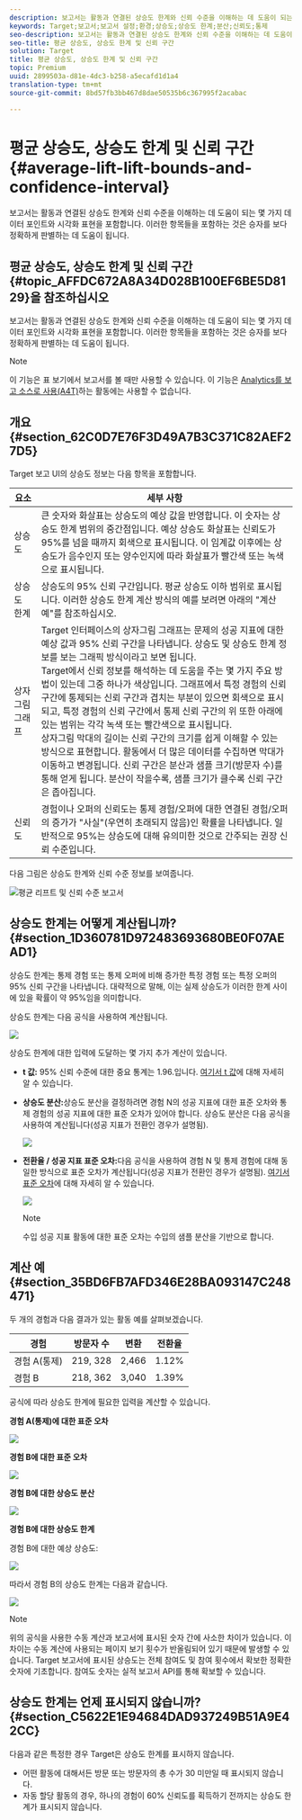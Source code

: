 ```yaml
---
description: 보고서는 활동과 연결된 상승도 한계와 신뢰 수준을 이해하는 데 도움이 되는 몇 가지 데이터 포인트와 시각화 표현을 포함합니다. 이러한 항목들을 포함하는 것은 승자를 보다 정확하게 판별하는 데 도움이 됩니다.
keywords: Target;보고서;보고서 설정;환경;상승도;상승도 한계;분산;신뢰도;통제
seo-description: 보고서는 활동과 연결된 상승도 한계와 신뢰 수준을 이해하는 데 도움이 되는 몇 가지 데이터 포인트와 시각화 표현을 포함합니다. 이러한 항목들을 포함하는 것은 승자를 보다 정확하게 판별하는 데 도움이 됩니다.
seo-title: 평균 상승도, 상승도 한계 및 신뢰 구간
solution: Target
title: 평균 상승도, 상승도 한계 및 신뢰 구간
topic: Premium
uuid: 2899503a-d81e-4dc3-b258-a5ecafd1d1a4
translation-type: tm+mt
source-git-commit: 8bd57fb3bb467d8dae50535b6c367995f2acabac

---
```



# 평균 상승도, 상승도 한계 및 신뢰 구간{#average-lift-lift-bounds-and-confidence-interval}

보고서는 활동과 연결된 상승도 한계와 신뢰 수준을 이해하는 데 도움이 되는 몇 가지 데이터 포인트와 시각화 표현을 포함합니다. 이러한 항목들을 포함하는 것은 승자를 보다 정확하게 판별하는 데 도움이 됩니다.

## 평균 상승도, 상승도 한계 및 신뢰 구간{#topic_AFFDC672A8A34D028B100EF6BE5D8129}을 참조하십시오 

보고서는 활동과 연결된 상승도 한계와 신뢰 수준을 이해하는 데 도움이 되는 몇 가지 데이터 포인트와 시각화 표현을 포함합니다. 이러한 항목들을 포함하는 것은 승자를 보다 정확하게 판별하는 데 도움이 됩니다.

>[!NOTE]
>
>이 기능은 표 보기에서 보고서를 볼 때만 사용할 수 있습니다. 이 기능은 [Analytics를 보고 소스로 사용(A4T)](../../c-integrating-target-with-mac/a4t/a4t.md#concept_7540C8C04259434AB6EE33B09F47A1DE)하는 활동에는 사용할 수 없습니다.

## 개요 {#section_62C0D7E76F3D49A7B3C371C82AEF27D5}

Target 보고 UI의 상승도 정보는 다음 항목을 포함합니다.

| 요소 | 세부 사항 |
|--- |--- |
| 상승도 | 큰 숫자와 화살표는 상승도의 예상 값을 반영합니다. 이 숫자는 상승도 한계 범위의 중간점입니다. 예상 상승도 화살표는 신뢰도가 95%를 넘을 때까지 회색으로 표시됩니다. 이 임계값 이후에는 상승도가 음수인지 또는 양수인지에 따라 화살표가 빨간색 또는 녹색으로 표시됩니다. |
| 상승도 한계 | 상승도의 95% 신뢰 구간입니다. 평균 상승도 이하 범위로 표시됩니다. 이러한 상승도 한계 계산 방식의 예를 보려면 아래의 "계산 예"를 참조하십시오. |
| 상자그림 그래프 | Target 인터페이스의 상자그림 그래프는 문제의 성공 지표에 대한 예상 값과 95% 신뢰 구간을 나타냅니다. 상승도 및 상승도 한계 정보를 보는 그래픽 방식이라고 보면 됩니다.<br>Target에서 신뢰 정보를 해석하는 데 도움을 주는 몇 가지 주요 방법이 있는데 그중 하나가 색상입니다. 그래프에서 특정 경험의 신뢰 구간에 통제되는 신뢰 구간과 겹치는 부분이 있으면 회색으로 표시되고, 특정 경험의 신뢰 구간에서 통제 신뢰 구간의 위 또한 아래에 있는 범위는 각각 녹색 또는 빨간색으로 표시됩니다.<br>상자그림 막대의 길이는 신뢰 구간의 크기를 쉽게 이해할 수 있는 방식으로 표현합니다. 활동에서 더 많은 데이터를 수집하면 막대가 이동하고 변경됩니다. 신뢰 구간은 분산과 샘플 크기(방문자 수)를 통해 얻게 됩니다. 분산이 작을수록, 샘플 크기가 클수록 신뢰 구간은 좁아집니다. |
| 신뢰도 | 경험이나 오퍼의 신뢰도는 통제 경험/오퍼에 대한 연결된 경험/오퍼의 증가가 "사실"(우연히 초래되지 않음)인 확률을 나타냅니다. 일반적으로 95%는 상승도에 대해 유의미한 것으로 간주되는 권장 신뢰 수준입니다. |

다음 그림은 상승도 한계와 신뢰 수준 정보를 보여줍니다.

![평균 리프트 및 신뢰 수준 보고서](/help/c-reports/c-report-settings/assets/lift-screenshot-new.png)

## 상승도 한계는 어떻게 계산됩니까? {#section_1D360781D972483693680BE0F07AEAD1}

상승도 한계는 통제 경험 또는 통제 오퍼에 비해 증가한 특정 경험 또는 특정 오퍼의 95% 신뢰 구간을 나타냅니다. 대략적으로 말해, 이는 실제 상승도가 이러한 한계 사이에 있을 확률이 약 95%임을 의미합니다.

상승도 한계는 다음 공식을 사용하여 계산됩니다.

![](assets/lift_diagram.png)

상승도 한계에 대한 입력에 도달하는 몇 가지 추가 계산이 있습니다.

* **t 값:** 95% 신뢰 수준에 대한 중요 통계는 1.96.입니다. [여기서 t 값](https://en.wikipedia.org/wiki/T-statistic)에 대해 자세히 알 수 있습니다.
* **상승도 분산:**&#x200B;상승도 분산을 결정하려면 경험 N의 성공 지표에 대한 표준 오차와 통제 경험의 성공 지표에 대한 표준 오차가 있어야 합니다. 상승도 분산은 다음 공식을 사용하여 계산됩니다(성공 지표가 전환인 경우가 설명됨).

   ![](assets/lift_variance.png)

* **전환율 / 성공 지표 표준 오차:**&#x200B;다음 공식을 사용하여 경험 N 및 통제 경험에 대해 동일한 방식으로 표준 오차가 계산됩니다(성공 지표가 전환인 경우가 설명됨). [여기서 표준 오차](https://en.wikipedia.org/wiki/Standard_error)에 대해 자세히 알 수 있습니다.

   ![](assets/standard_error.png)

   >[!NOTE]
   >
   >수입 성공 지표 활동에 대한 표준 오차는 수입의 샘플 분산을 기반으로 합니다.

## 계산 예 {#section_35BD6FB7AFD346E28BA093147C248471}

두 개의 경험과 다음 결과가 있는 활동 예를 살펴보겠습니다.

| 경험 | 방문자 수 | 변환 | 전환율 |
|--- |--- |--- |--- |
| 경험 A(통제) | 219, 328 | 2,466 | 1.12% |
| 경험 B | 218, 362 | 3,040 | 1.39% |

공식에 따라 상승도 한계에 필요한 입력을 계산할 수 있습니다.

**경험 A(통제)에 대한 표준 오차**

![](assets/standard_error_A.png)

**경험 B에 대한 표준 오차**

![](assets/standard_error_B.png)

**경험 B에 대한 상승도 분산**

![](assets/lift_variance_B.png)

**경험 B에 대한 상승도 한계**

경험 B에 대한 예상 상승도:

![](assets/lift_bounds_B.png)

따라서 경험 B의 상승도 한계는 다음과 같습니다.

![](assets/lift_bounds_B2.png)

>[!NOTE]
>
>위의 공식을 사용한 수동 계산과 보고서에 표시된 숫자 간에 사소한 차이가 있습니다. 이 차이는 수동 계산에 사용되는 페이지 보기 횟수가 반올림되어 있기 때문에 발생할 수 있습니다. Target 보고서에 표시된 상승도는 전체 참여도 및 참여 횟수에서 확보한 정확한 숫자에 기초합니다. 참여도 숫자는 실적 보고서 API를 통해 확보할 수 있습니다.

## 상승도 한계는 언제 표시되지 않습니까? {#section_C5622E1E94684DAD937249B51A9E42CC}

다음과 같은 특정한 경우 Target은 상승도 한계를 표시하지 않습니다.

* 어떤 활동에 대해서든 방문 또는 방문자의 총 수가 30 미만일 때 표시되지 않습니다.
* 자동 할당 활동의 경우, 하나의 경험이 60% 신뢰도를 획득하기 전까지는 상승도 한계가 표시되지 않습니다.

